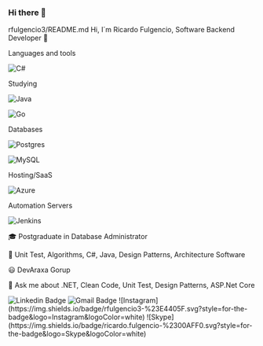 ### Hi there 👋

rfulgencio3/README.md
Hi, I´m Ricardo Fulgencio, Software Backend Developer 👋</p>

Languages and tools</p>
![C#](https://img.shields.io/badge/c%23-%23239120.svg?style=for-the-badge&logo=c-sharp&logoColor=white)</p> 

Studying</p>
![Java](https://img.shields.io/badge/java-%23ED8B00.svg?style=for-the-badge&logo=java&logoColor=white)</p>
![Go](https://img.shields.io/badge/go-%2300ADD8.svg?style=for-the-badge&logo=go&logoColor=white)</p>

Databases</p>
![Postgres](https://img.shields.io/badge/postgres-%23316192.svg?style=for-the-badge&logo=postgresql&logoColor=white)</p>
![MySQL](https://img.shields.io/badge/mysql-%2300f.svg?style=for-the-badge&logo=mysql&logoColor=white)</p>

Hosting/SaaS</p>
![Azure](https://img.shields.io/badge/azure-%230072C6.svg?style=for-the-badge&logo=azure-devops&logoColor=white)</p>

Automation Servers</p>
![Jenkins](https://img.shields.io/badge/jenkins-%232C5263.svg?style=for-the-badge&logo=jenkins&logoColor=white)</p>

🎓 Postgraduate in Database Administrator</p>
📘 Unit Test, Algorithms, C#, Java, Design Patterns, Architecture Software</p>
😃 DevAraxa Gorup</p>
💬 Ask me about .NET, Clean Code, Unit Test, Design Patterns, ASP.Net Core</p>

<img src="https://camo.githubusercontent.com/4fc9f2ebb4abae127c99a9f04ed10f844b415794a5653071e2725cf33ecf99da/68747470733a2f2f696d672e736869656c64732e696f2f62616467652f2d54686961676f2d626c75653f7374796c653d666c61742d737175617265266c6f676f3d4c696e6b6564696e266c6f676f436f6c6f723d7768697465266c696e6b3d68747470733a2f2f7777772e6c696e6b6564696e2e636f6d2f696e2f74676d6172696e686f2f" alt="Linkedin Badge" data-canonical-src="https://img.shields.io/badge/-Thiago-blue?style=flat-square&amp;logo=Linkedin&amp;logoColor=white&amp;link=https://https://www.linkedin.com/in/ricardofulgencio/" style="max-width:100%;">
<img src="https://camo.githubusercontent.com/1f9bc9b0d0628cc69f5b95de9cd7485cbb5a6cbc3546a9f7ca39f5998e3f85ed/68747470733a2f2f696d672e736869656c64732e696f2f62616467652f2d74676d6172696e686f40676d61696c2e636f6d2d6331343433383f7374796c653d666c61742d737175617265266c6f676f3d476d61696c266c6f676f436f6c6f723d7768697465266c696e6b3d6d61696c746f3a74676d6172696e686f40676d61696c2e636f6d" alt="Gmail Badge" data-canonical-src="https://img.shields.io/badge/-rfulgencio3@gmail.com-c14438?style=flat-square&amp;logo=Gmail&amp;logoColor=white&amp;link=mailto:rfulgencio3@gmail.com" style="max-width:100%;">
![Instagram](https://img.shields.io/badge/rfulgencio3-%23E4405F.svg?style=for-the-badge&logo=Instagram&logoColor=white)
![Skype](https://img.shields.io/badge/ricardo.fulgencio-%2300AFF0.svg?style=for-the-badge&logo=Skype&logoColor=white)

<!--
**rfulgencio3/rfulgencio3** is a ✨ _special_ ✨ repository because its `README.md` (this file) appears on your GitHub profile.

Here are some ideas to get you started:

- 🔭 I’m currently working on ...
- 🌱 I’m currently learning ...
- 👯 I’m looking to collaborate on ...
- 🤔 I’m looking for help with ...
- 💬 Ask me about ...
- 📫 How to reach me: ...
- 😄 Pronouns: ...
- ⚡ Fun fact: ...
-->
